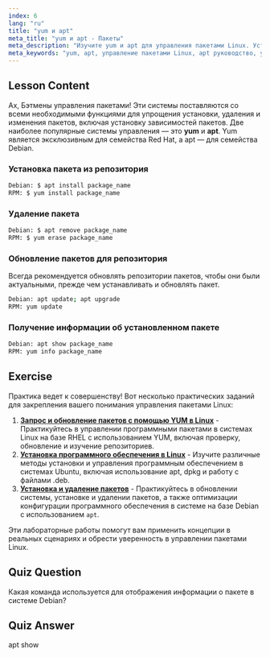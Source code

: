 ```yaml
---
index: 6
lang: "ru"
title: "yum и apt"
meta_title: "yum и apt - Пакеты"
meta_description: "Изучите yum и apt для управления пакетами Linux. Устанавливайте, удаляйте и обновляйте программное обеспечение в системах Debian/RPM с помощью этого руководства для начинающих. Начните сегодня!"
meta_keywords: "yum, apt, управление пакетами Linux, apt руководство, yum руководство, команды Linux, руководство для начинающих, установка пакетов"
---
```


## Lesson Content

Ах, Бэтмены управления пакетами! Эти системы поставляются со всеми необходимыми функциями для упрощения установки, удаления и изменения пакетов, включая установку зависимостей пакетов. Две наиболее популярные системы управления — это **yum** и **apt**. Yum является эксклюзивным для семейства Red Hat, а apt — для семейства Debian.

### Установка пакета из репозитория

```bash
Debian: $ apt install package_name
RPM: $ yum install package_name
```

### Удаление пакета

```bash
Debian: $ apt remove package_name
RPM: $ yum erase package_name
```

### Обновление пакетов для репозитория

Всегда рекомендуется обновлять репозитории пакетов, чтобы они были актуальными, прежде чем устанавливать и обновлять пакет.

```bash
Debian: apt update; apt upgrade
RPM: yum update
```

### Получение информации об установленном пакете

```bash
Debian: apt show package_name
RPM: yum info package_name
```

## Exercise

Практика ведет к совершенству! Вот несколько практических заданий для закрепления вашего понимания управления пакетами Linux:

1. **[Запрос и обновление пакетов с помощью YUM в Linux](https://labex.io/ru/labs/rhel-query-and-update-packages-with-yum-in-linux-590869)** - Практикуйтесь в управлении программными пакетами в системах Linux на базе RHEL с использованием YUM, включая проверку, обновление и изучение репозиториев.
2. **[Установка программного обеспечения в Linux](https://labex.io/ru/labs/linux-software-installation-on-linux-18005)** - Изучите различные методы установки и управления программным обеспечением в системах Ubuntu, включая использование apt, dpkg и работу с файлами .deb.
3. **[Установка и удаление пакетов](https://labex.io/ru/labs/linux-installing-and-removing-packages-385380)** - Практикуйтесь в обновлении системы, установке и удалении пакетов, а также оптимизации конфигурации программного обеспечения в системе на базе Debian с использованием `apt`.

Эти лабораторные работы помогут вам применить концепции в реальных сценариях и обрести уверенность в управлении пакетами Linux.

## Quiz Question

Какая команда используется для отображения информации о пакете в системе Debian?

## Quiz Answer

apt show
